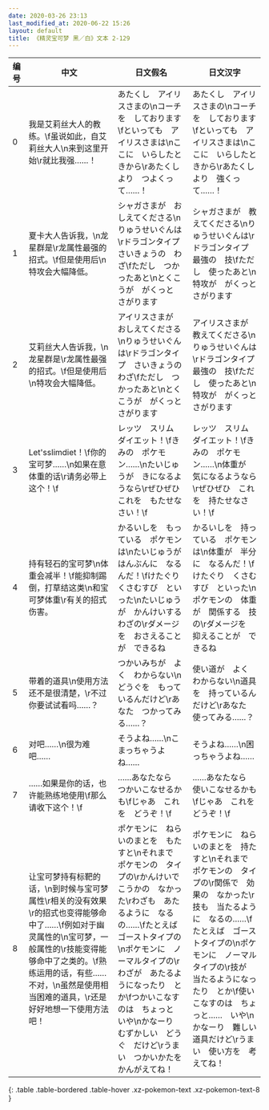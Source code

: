 ```yaml
---
date: 2020-03-26 23:13
last_modified_at: 2020-06-22 15:26
layout: default
title: 《精灵宝可梦 黑／白》文本 2-129
---
```

| 编号 | 中文 | 日文假名 | 日文汉字 |
| ---- | ---- | ---- | --- |
| 0 | 我是艾莉丝大人的教练。\f虽说如此，自艾莉丝大人\n来到这里开始\r就比我强……！ | あたくし　アイリスさまの\nコーチを　しております\fといっても　アイリスさまは\nここに　いらしたときから\rあたくしより　つよくって……！ | あたくし　アイリスさまの\nコーチを　しております\fといっても　アイリスさまは\nここに　いらしたときから\rあたくしより　強くって……！ |
| 1 | 夏卡大人告诉我，\n龙星群是\r龙属性最强的招式。\f但是使用后\n特攻会大幅降低。 | シャガさまが　おしえてくださる\nりゅうせいぐんは\rドラゴンタイプ　さいきょうの　わざ\fただし　つかったあと\nとくこうが　がくっと　さがります | シャガさまが　教えてくださる\nりゅうせいぐんは\rドラゴンタイプ　最強の　技\fただし　使ったあと\n特攻が　がくっと　さがります |
| 2 | 艾莉丝大人告诉我，\n龙星群是\r龙属性最强的招式。\f但是使用后\n特攻会大幅降低。 | アイリスさまが　おしえてくださる\nりゅうせいぐんは\rドラゴンタイプ　さいきょうの　わざ\fただし　つかったあと\nとくこうが　がくっと　さがります | アイリスさまが　教えてくださる\nりゅうせいぐんは\rドラゴンタイプ　最強の　技\fただし　使ったあと\n特攻が　がくっと　さがります |
| 3 | Let'sslimdiet！\f你的宝可梦……\n如果在意体重的话\r请务必带上这个！\f | レッツ　スリム　ダイエット！\fきみの　ポケモン……\nたいじゅうが　きになるようなら\rぜひぜひ　これを　もたせなさい！\f | レッツ　スリム　ダイエット！\fきみの　ポケモン……\n体重が　気になるようなら\rぜひぜひ　これを　持たせなさい！\f |
| 4 | 持有轻石的宝可梦\n体重会减半！\f能抑制踢倒，打草结这类\n和宝可梦体重\r有关的招式伤害。 | かるいしを　もっている　ポケモンは\nたいじゅうが　はんぶんに　なるんだ！\fけたぐり　くさむすび　といった\nたいじゅうが　かんけいする　わざの\rダメージを　おさえることが　できるね | かるいしを　持っている　ポケモンは\n体重が　半分に　なるんだ！\fけたぐり　くさむすび　といった\nポケモンの　体重が　関係する　技の\rダメージを　抑えることが　できるね |
| 5 | 带着的道具\n使用方法还不是很清楚，\r不过你要试试看吗……？ | つかいみちが　よく　わからない\nどうぐを　もっているんだけど\rあなた　つかってみる……？ | 使い道が　よく　わからない\n道具を　持っているんだけど\rあなた　使ってみる……？ |
| 6 | 对吧……\n很为难吧…… | そうよね……\nこまっちゃうよね…… | そうよね……\n困っちゃうよね…… |
| 7 | ……如果是你的话，也许能熟练地使用\f那么 请收下这个！\f | ……あなたなら　つかいこなせるかも\fじゃあ　これを　どうぞ！\f | ……あなたなら　使いこなせるかも\fじゃあ　これを　どうぞ！\f |
| 8 | 让宝可梦持有标靶的话，\n到时候与宝可梦属性\r相关的没有效果\r的招式也变得能够命中了……\f例如对于幽灵属性的\n宝可梦，一般属性的\r技能变得能够命中了之类的。\f熟练运用的话，有些……不对，\n虽然是使用相当困难的道具，\r还是好好地想一下使用方法吧！ | ポケモンに　ねらいのまとを　もたすと\nそれまで　ポケモンの　タイプの\rかんけいで　こうかの　なかった\rわざも　あたるように　なるの……\fたとえば　ゴーストタイプの\nポケモンに　ノーマルタイプの\rわざが　あたるようになったり　とか\fつかいこなすのは　ちょっと　いや\nかなーり　むずかしい　どうぐ　だけど\rうまい　つかいかたを　かんがえてね！ | ポケモンに　ねらいのまとを　持たすと\nそれまで　ポケモンの　タイプの\r関係で　効果の　なかった\r技も　当たるように　なるの……\fたとえば　ゴーストタイプの\nポケモンに　ノーマルタイプの\r技が　当たるようになったり　とか\f使いこなすのは　ちょっと……　いや\nかなーり　難しい　道具だけど\rうまい　使い方を　考えてね！ |
{: .table .table-bordered .table-hover .xz-pokemon-text .xz-pokemon-text-8 }